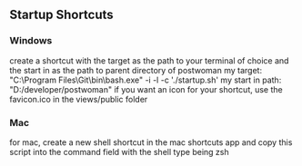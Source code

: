 ## Startup Shortcuts

### Windows
create a shortcut with the target as the path to your terminal of choice and the start in as the path to parent directory of postwoman
my target: "C:\Program Files\Git\bin\bash.exe" -i -l -c './startup.sh'
my start in path: "D:/developer/postwoman"
if you want an icon for your shortcut, use the favicon.ico in the views/public folder


### Mac
for mac, create a new shell shortcut in the mac shortcuts app and copy this script into the command field with the shell type being zsh
